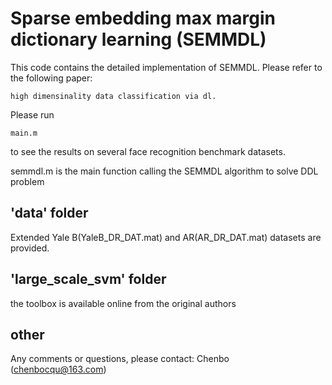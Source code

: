 # Sparse embedding max margin dictionary learning (SEMMDL)

This code contains the detailed implementation of SEMMDL. Please refer to the following paper:

	high dimensinality data classification via dl.

Please run 

	main.m

to see the results on several face recognition benchmark datasets.

semmdl.m is the main function calling the SEMMDL algorithm to solve DDL problem
 

## 'data' folder

Extended Yale B(YaleB_DR_DAT.mat) and AR(AR_DR_DAT.mat) datasets are provided.

## 'large_scale_svm' folder

the toolbox is available online from the original authors 

## other
Any comments or questions, please contact: Chenbo (chenbocqu@163.com)
